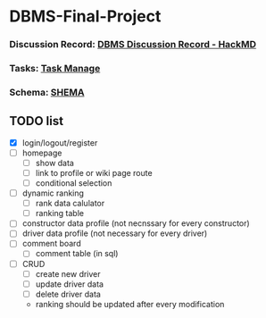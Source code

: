 # DBMS-Final-Project

### Discussion Record: [DBMS Discussion Record - HackMD](https://hackmd.io/SBdM9OZxQySrECQyWT2qrg?both)
### Tasks: [Task Manage](https://trello.com/invite/b/671903e1baa77c8f000e6782/ATTI3941be7f36096958e39fc625b0712b97AB5E792A/dbms)
### Schema: [SHEMA](https://www.drawdb.app/editor?shareId=93a794d8f72495bb19ea43a748d2dda0)

## TODO list
- [x] login/logout/register
- [ ] homepage
  - [ ] show data
  - [ ] link to profile or wiki page route
  - [ ] conditional selection
- [ ] dynamic ranking
  - [ ] rank data calulator
  - [ ] ranking table 
- [ ] constructor data profile (not necnssary for every constructor)
- [ ] driver data profile (not necessary for every driver)
- [ ] comment board
  - [ ] comment table (in sql)
- [ ] CRUD
  - [ ] create new driver
  - [ ] update driver data
  - [ ] delete driver data
  - ranking should be updated after every modification 
